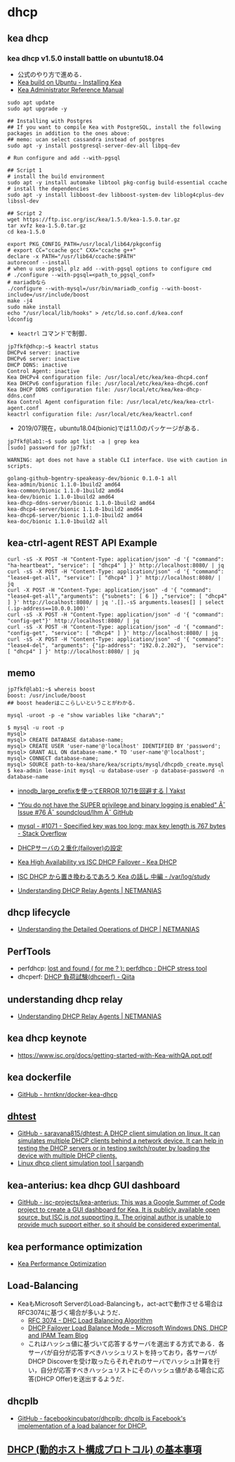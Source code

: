 # dhcp

## kea dhcp

### kea dhcp v1.5.0 install battle on ubuntu18.04
- 公式のやり方で進める．
- [Kea build on Ubuntu - Installing Kea](https://kb.isc.org/docs/kea-build-on-ubuntu)
- [Kea Administrator Reference Manual](https://downloads.isc.org/isc/kea/1.5.0/doc/kea-guide.html#install)
```
sudo apt update
sudo apt upgrade -y

## Installing with Postgres
## If you want to compile Kea with PostgreSQL, install the following packages in addition to the ones above:
## memo: ucan select cassandra instead of postgres
sudo apt -y install postgresql-server-dev-all libpq-dev

# Run configure and add --with-pgsql

## Script 1
# install the build environment
sudo apt -y install automake libtool pkg-config build-essential ccache
# install the dependencies
sudo apt -y install libboost-dev libboost-system-dev liblog4cplus-dev libssl-dev

## Script 2
wget https://ftp.isc.org/isc/kea/1.5.0/kea-1.5.0.tar.gz
tar xvfz kea-1.5.0.tar.gz
cd kea-1.5.0

export PKG_CONFIG_PATH=/usr/local/lib64/pkgconfig
# export CC="ccache gcc" CXX="ccache g++"
declare -x PATH="/usr/lib64/ccache:$PATH"
autoreconf --install
# when u use pgsql, plz add --with-pgsql options to configure cmd
# ./configure --with-pgsql=<path_to_pgsql_conf>
# mariadbなら
./configure --with-mysql=/usr/bin/mariadb_config --with-boost-include=/usr/include/boost
make -j4
sudo make install
echo "/usr/local/lib/hooks" > /etc/ld.so.conf.d/kea.conf
ldconfig
```
- `keactrl` コマンドで制御．
```
jp7fkf@dhcp:~$ keactrl status
DHCPv4 server: inactive
DHCPv6 server: inactive
DHCP DDNS: inactive
Control Agent: inactive
Kea DHCPv4 configuration file: /usr/local/etc/kea/kea-dhcp4.conf
Kea DHCPv6 configuration file: /usr/local/etc/kea/kea-dhcp6.conf
Kea DHCP DDNS configuration file: /usr/local/etc/kea/kea-dhcp-ddns.conf
Kea Control Agent configuration file: /usr/local/etc/kea/kea-ctrl-agent.conf
keactrl configuration file: /usr/local/etc/kea/keactrl.conf
```

- 2019/07現在，ubuntu18.04(bionic)では1.1.0のパッケージがある．
```
jp7fkf@lab1:~$ sudo apt list -a | grep kea
[sudo] password for jp7fkf:

WARNING: apt does not have a stable CLI interface. Use with caution in scripts.

golang-github-bgentry-speakeasy-dev/bionic 0.1.0-1 all
kea-admin/bionic 1.1.0-1build2 amd64
kea-common/bionic 1.1.0-1build2 amd64
kea-dev/bionic 1.1.0-1build2 amd64
kea-dhcp-ddns-server/bionic 1.1.0-1build2 amd64
kea-dhcp4-server/bionic 1.1.0-1build2 amd64
kea-dhcp6-server/bionic 1.1.0-1build2 amd64
kea-doc/bionic 1.1.0-1build2 all
```

## kea-ctrl-agent REST API Example
```
curl -sS -X POST -H "Content-Type: application/json" -d '{ "command": "ha-heartbeat", "service": [ "dhcp4" ] }' http://localhost:8080/ | jq
curl -sS -X POST -H "Content-Type: application/json" -d '{ "command": "lease4-get-all", "service": [ "dhcp4" ] }' http://localhost:8080/ | jq
curl -X POST -H "Content-Type: application/json" -d '{ "command": "lease4-get-all","arguments": {"subnets": [ 6 ]} ,"service": [ "dhcp4" ] }' http://localhost:8080/ | jq '.[].-sS arguments.leases[] | select (.ip-address==10.0.0.100)'
curl -sS -X POST -H "Content-Type: application/json" -d '{ "command": "config-get"}' http://localhost:8080/ | jq
curl -sS -X POST -H "Content-Type: application/json" -d '{ "command": "config-get", "service": [ "dhcp4" ] }' http://localhost:8080/ | jq
curl -sS -X POST -H "Content-Type: application/json" -d '{ "command": "lease4-del", "arguments": {"ip-address": "192.0.2.202"},  "service": [ "dhcp4" ] }' http://localhost:8080/ | jq
```

## memo
```
jp7fkf@lab1:~$ whereis boost
boost: /usr/include/boost
## boost headerはここらしいということがわかる．

mysql -uroot -p -e "show variables like "chara%";"
```

```
$ mysql -u root -p
mysql>
mysql> CREATE DATABASE database-name;
mysql> CREATE USER 'user-name'@'localhost' IDENTIFIED BY 'password';
mysql> GRANT ALL ON database-name.* TO 'user-name'@'localhost';
mysql> CONNECT database-name;
mysql> SOURCE path-to-kea/share/kea/scripts/mysql/dhcpdb_create.mysql
$ kea-admin lease-init mysql -u database-user -p database-password -n database-name
```

- [innodb_large_prefixを使ってERROR 1071を回避する | Yakst](https://yakst.com/ja/posts/734)
- ["You do not have the SUPER privilege and binary logging is enabled" Âˇ Issue #76 Âˇ soundcloud/lhm Âˇ GitHub](https://github.com/soundcloud/lhm/issues/76)
- [mysql - #1071 - Specified key was too long; max key length is 767 bytes - Stack Overflow](https://stackoverflow.com/questions/1814532/1071-specified-key-was-too-long-max-key-length-is-767-bytes)
- [DHCPサーバの２重化(failover)の設定](http://unixservermemo.web.fc2.com/sv/dhcp-failover.htm)

- [Kea High Availability vs ISC DHCP Failover - Kea DHCP](https://kb.isc.org/docs/aa-01617)
- [ISC DHCP から置き換わるであろう Kea の話し 中編 - /var/log/study](https://yaaamaaaguuu.hatenablog.com/entry/2017/12/11/112356)

- [Understanding DHCP Relay Agents | NETMANIAS](https://www.netmanias.com/en/post/techdocs/6000/dhcp-network-protocol/understanding-dhcp-relay-agents)

## dhcp lifecycle
- [Understanding the Detailed Operations of DHCP | NETMANIAS](https://www.netmanias.com/en/post/techdocs/5999/dhcp-network-protocol/understanding-the-detailed-operations-of-dhcp)

## PerfTools
- perfdhcp: [lost and found ( for me ? ): perfdhcp : DHCP stress tool](http://lost-and-found-narihiro.blogspot.com/2013/04/perfdhcp-dhcp-stress-tool.html)
- dhcperf: [DHCP 負荷試験(dhcperf) - Qiita](https://qiita.com/gzock/items/3732475ef97ee0536589)

## understanding dhcp relay
- [Understanding DHCP Relay Agents | NETMANIAS](https://www.netmanias.com/en/post/techdocs/6000/dhcp-network-protocol/understanding-dhcp-relay-agents)

## kea dhcp keynote
- https://www.isc.org/docs/getting-started-with-Kea-withQA.ppt.pdf

## kea dockerfile
- [GitHub - hrntknr/docker-kea-dhcp](https://github.com/hrntknr/docker-kea-dhcp)

## [dhtest](https://github.com/saravana815/dhtest)
- [GitHub - saravana815/dhtest: A DHCP client simulation on linux. It can simulates multiple DHCP clients behind a network device.  It can help in testing the DHCP servers or in testing switch/router by loading the device with  multiple DHCP clients.](https://github.com/saravana815/dhtest)
- [Linux dhcp client simulation tool | sargandh](https://sargandh.wordpress.com/2012/02/23/linux-dhcp-client-simulation-tool/)

## kea-anterius: kea dhcp GUI dashboard
- [GitHub - isc-projects/kea-anterius: This was a Google Summer of Code project to create a GUI dashboard for Kea. It is publicly available open source, but ISC is *not* supporting it.  The original author is unable to provide much support either, so it should be considered experimental.](https://github.com/isc-projects/kea-anterius)

## kea performance optimization
- [Kea Performance Optimization](https://kb.isc.org/docs/kea-performance-optimization)

## Load-Balancing
- KeaもMicrosoft ServerのLoad-Balancingも，act-actで動作させる場合はRFC3074に基づく場合が多いようだ．
  - [RFC 3074 - DHC Load Balancing Algorithm](https://tools.ietf.org/html/rfc3074)
  - [DHCP Failover Load Balance Mode – Microsoft Windows DNS, DHCP and IPAM Team Blog](https://blogs.technet.microsoft.com/teamdhcp/2012/08/06/dhcp-failover-load-balance-mode/)
  - これはハッシュ値に基づいて応答するサーバを選出する方式である．各サーバが自分が応答すべきハッシュリストを持っており，各サーバがDHCP Discoverを受け取ったらそれぞれのサーバでハッシュ計算を行い，自分が応答すべきハッシュリストにそのハッシュ値がある場合に応答(DHCP Offer)を送出するようだ．

## dhcplb
- [GitHub - facebookincubator/dhcplb: dhcplb is Facebook's implementation of a load balancer for DHCP.](https://github.com/facebookincubator/dhcplb)

## [DHCP (動的ホスト構成プロトコル) の基本事項](https://support.microsoft.com/ja-jp/help/169289/dhcp-dynamic-host-configuration-protocol-basics)
